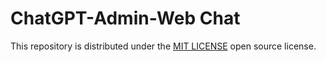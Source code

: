 # ChatGPT-Admin-Web Chat

This repository is distributed under the [MIT LICENSE](./LICENSE) open source license.
